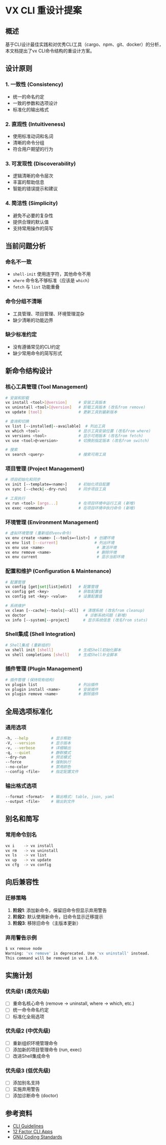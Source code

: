 # VX CLI 重设计提案

## 概述

基于CLI设计最佳实践和对优秀CLI工具（cargo、npm、git、docker）的分析，本文档提出了vx CLI命令结构的重设计方案。

## 设计原则

### 1. 一致性 (Consistency)
- 统一的命名约定
- 一致的参数和选项设计
- 标准化的输出格式

### 2. 直观性 (Intuitiveness)
- 使用标准动词和名词
- 清晰的命令分组
- 符合用户期望的行为

### 3. 可发现性 (Discoverability)
- 逻辑清晰的命令层次
- 丰富的帮助信息
- 智能的错误提示和建议

### 4. 简洁性 (Simplicity)
- 避免不必要的复杂性
- 提供合理的默认值
- 支持常用操作的简写

## 当前问题分析

### 命名不一致
- `shell-init` 使用连字符，其他命令不用
- `where` 命令名不够标准（应该是 `which`）
- `fetch` 与 `list` 功能重叠

### 命令分组不清晰
- 工具管理、项目管理、环境管理混杂
- 缺少清晰的功能边界

### 缺少标准约定
- 没有遵循常见的CLI约定
- 缺少常用命令的简写形式

## 新命令结构设计

### 核心工具管理 (Tool Management)

```bash
# 安装和卸载
vx install <tool>[@version]     # 安装工具版本
vx uninstall <tool>[@version]   # 卸载工具版本 (改名from remove)
vx update [tool]                # 更新工具到最新版本

# 查询和切换
vx list [--installed|--available]  # 列出工具
vx which <tool>                 # 显示工具安装位置 (改名from where)
vx versions <tool>              # 显示可用版本 (改名from fetch)
vx use <tool>@<version>         # 切换到指定版本 (改名from switch)

# 搜索
vx search <query>               # 搜索可用工具
```

### 项目管理 (Project Management)

```bash
# 项目初始化和同步
vx init [--template=<name>]     # 初始化项目配置
vx sync [--check|--dry-run]     # 同步项目工具

# 工具执行
vx run <tool> [args...]         # 在项目环境中运行工具 (新增)
vx exec <command>               # 在项目环境中执行命令 (新增)
```

### 环境管理 (Environment Management)

```bash
# 虚拟环境管理 (重新组织venv命令)
vx env create <name> [--tools=<list>]  # 创建环境
vx env list [--current]                # 列出环境
vx env use <name>                       # 激活环境
vx env remove <name>                    # 删除环境
vx env current                          # 显示当前环境
```

### 配置和维护 (Configuration & Maintenance)

```bash
# 配置管理
vx config [get|set|list|edit]   # 配置管理
vx config get <key>             # 获取配置值
vx config set <key> <value>     # 设置配置值

# 系统维护
vx clean [--cache|--tools|--all]  # 清理系统 (改名from cleanup)
vx doctor                          # 诊断系统问题 (新增)
vx info [--system|--project]      # 显示系统信息 (改名from stats)
```

### Shell集成 (Shell Integration)

```bash
# Shell集成 (重新组织)
vx shell init [shell]           # 生成Shell初始化脚本
vx shell completions [shell]    # 生成Shell补全脚本
```

### 插件管理 (Plugin Management)

```bash
# 插件管理 (保持现有结构)
vx plugin list                  # 列出插件
vx plugin install <name>        # 安装插件
vx plugin remove <name>         # 删除插件
```

## 全局选项标准化

### 通用选项
```bash
-h, --help          # 显示帮助
-V, --version       # 显示版本
-v, --verbose       # 详细输出
-q, --quiet         # 静默模式
--dry-run           # 预览模式
--force             # 强制执行
--no-color          # 禁用颜色
--config <file>     # 指定配置文件
```

### 输出格式选项
```bash
--format <format>   # 输出格式: table, json, yaml
--output <file>     # 输出到文件
```

## 别名和简写

### 常用命令别名
```bash
vx i    -> vx install
vx rm   -> vx uninstall  
vx ls   -> vx list
vx up   -> vx update
vx cfg  -> vx config
```

## 向后兼容性

### 迁移策略
1. **阶段1**: 添加新命令，保留旧命令但显示弃用警告
2. **阶段2**: 默认使用新命令，旧命令显示迁移提示
3. **阶段3**: 移除旧命令（主版本更新）

### 弃用警告示例
```bash
$ vx remove node
Warning: 'vx remove' is deprecated. Use 'vx uninstall' instead.
This command will be removed in vx 1.0.0.
```

## 实施计划

### 优先级1 (高优先级)
- [ ] 重命名核心命令 (remove -> uninstall, where -> which, etc.)
- [ ] 统一命令命名约定
- [ ] 标准化全局选项

### 优先级2 (中优先级)  
- [ ] 重新组织环境管理命令
- [ ] 添加新的项目管理命令 (run, exec)
- [ ] 改进Shell集成命令

### 优先级3 (低优先级)
- [ ] 添加别名支持
- [ ] 实施弃用警告
- [ ] 添加诊断命令 (doctor)

## 参考资料

- [CLI Guidelines](https://clig.dev/)
- [12 Factor CLI Apps](https://medium.com/@jdxcode/12-factor-cli-apps-dd3c227a0e46)
- [GNU Coding Standards](https://www.gnu.org/prep/standards/html_node/Command_002dLine-Interfaces.html)
